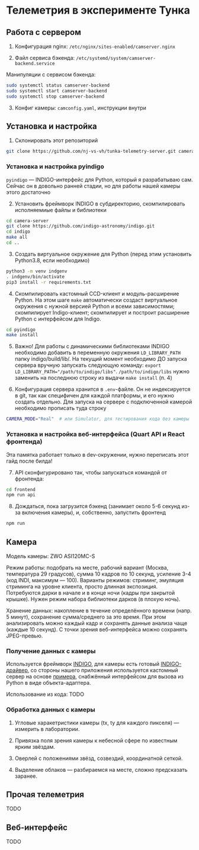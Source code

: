 # Телеметрия в эксперименте Тунка

## Работа с сервером

1. Конфигурация nginx: `/etc/nginx/sites-enabled/camserver.nginx`

2. Файл сервиса бэкенда: `/etc/systemd/system/camserver-backend.service`

Манипуляции с сервисом бэкенда:

```bash
sudo systemctl status camserver-backend
sudo systemctl start camserver-backend
sudo systemctl stop camserver-backend
```

3. Конфиг камеры: `camconfig.yaml`, инструкции внутри


## Установка и настройка

1. Склонировать этот репозиторий

```bash
git clone https://github.com/nj-vs-vh/tunka-telemetry-server.git camera-server
```

### Установка и настройка pyindigo

`pyindigo` — INDIGO-интерфейс для Python, который я разрабатываю сам. Сейчас он в довольно ранней стадии, но для работы нашей камеры этого достаточно

2. Установить фреймворк INDIGO в субдиректорию, скомпилировать исполняемиые файлы и библиотеки

```bash
cd camera-server
git clone https://github.com/indigo-astronomy/indigo.git
cd indigo
make all
cd ..
```

3. Создать виртуальное окружение для Python (перед этим установить Python3.8, если необходимо)

```bash
python3 -m venv indgenv
. indgenv/bin/activate
pip3 install -r requirements.txt
```

4. Скомпилировать кастомный CCD-клиент и модуль-расширение Python. На этом шаге `make` автоматически создаст виртуальное окружения с нужной версией Python и всеми зависимостями; скомпилирует Indigo-клиент; скомпилирует и построит расширение Python с интерфейсом для Indigo.

```bash
cd pyindigo
make install
```

5. Важно! Для работы с динамическими библиотеками INDIGO необходимо добавить в переменную окружения `LD_LIBRARY_PATH` папку indigo/build/lib/. На текущий момент необходимо ДО запуска сервера вручную запускать следующую команду: `export LD_LIBRARY_PATH="/path/to/indigo/libs"`. `/path/to/indigo/libs` нужно заменить на последнюю строку из выдачи `make install` (п. 4)

6. Конфигурация сервера хранится в `.env`-файле. Он не индексируется в git, так как специфичен для каждой платформы, и его нужно создать отдельно. Для запуска на сервере с подключенной камерой необходимо прописать туда строку

```bash
CAMERA_MODE="Real"  # или Simulator, для тестирования кода без камеры
```

### Установка и настройка веб-интерфейса (Quart API и React фронтенда)

Эта памятка работает только в dev-окружении, нужно переписать этот гайд после билда!

7. API сконфигурировано так, чтобы запускаться командой от фронтенда:

```bash
cd frontend
npm run api
```

8. Дождаться, пока загрузится бэкенд (занимает около 5-6 секунд из-за включения камеры), и, собственно, запустить фронтенд

```bash
npm run
```

## Камера

Модель камеры: ZWO ASI120MC-S

Режим работы: подобрать на месте, рабочий вариант (Москва, температура 29 градусов), сумма 10 кадров по 10 секунд, усиление 3-4 (код INDI, максимум — 100). Варианты режимов: стриминг, эмуляция стриминга на уровне клиента, просто длинная экспозиция. Потребуются дарки в начале и в конце ночи (кадры при закрытой крышке). Нужен режим набора библиотеки дарков (в плохую ночь).

Хранение данных: накопление в течение определённого времени (напр. 5 минут), сохранение сумма/среднего за это время. При этом анализировать можно каждый кадр и сохранять данные анализа чаще (каждые 10 секунд). С точки зрения веб-интерфейса можно сохранять JPEG-превью.

### Получение данных с камеры

Используется фреймворк [INDIGO](https://github.com/indigo-astronomy/indigo), для камеры есть готовый [INDIGO-драйвер](https://github.com/indigo-astronomy/indigo/tree/master/indigo_drivers/ccd_asi), со стороны нашего приложения используется кастомный сервер на основе [примера](https://github.com/indigo-astronomy/indigo/blob/master/indigo_examples/dynamic_driver_client.c), снабжённый интерфейсом для вызова из Python в виде объекта-адаптера.

Использование из кода: TODO

### Обработка данных с камеры

1. Угловые харакетристики камеры (tx, ty для каждого пикселя) — измерить в лаборатории.

2. Привязка поля зрения камеры к небесной сфере по известным ярким звёздам.

3. Оверлей с положениями звёзд, созвездий, координатной сеткой.

4. Выделение облаков — разбираемся на месте, сложно предсказать заранее.

## Прочая телеметрия

TODO

## Веб-интерфейс

TODO
